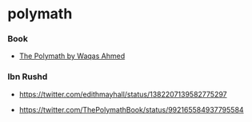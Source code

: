 # polymath

### Book

- [The Polymath by Waqas Ahmed](https://blas.com/the-polymath)

### Ibn Rushd

- https://twitter.com/edithmayhall/status/1382207139582775297

<!-- -->

- https://twitter.com/ThePolymathBook/status/992165584937795584
